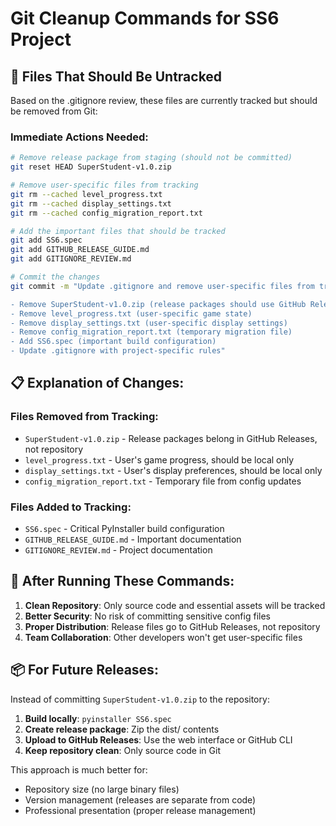 # Git Cleanup Commands for SS6 Project

## 🧹 Files That Should Be Untracked

Based on the .gitignore review, these files are currently tracked but should be removed from Git:

### **Immediate Actions Needed:**

```bash
# Remove release package from staging (should not be committed)
git reset HEAD SuperStudent-v1.0.zip

# Remove user-specific files from tracking
git rm --cached level_progress.txt
git rm --cached display_settings.txt
git rm --cached config_migration_report.txt

# Add the important files that should be tracked
git add SS6.spec
git add GITHUB_RELEASE_GUIDE.md
git add GITIGNORE_REVIEW.md

# Commit the changes
git commit -m "Update .gitignore and remove user-specific files from tracking

- Remove SuperStudent-v1.0.zip (release packages should use GitHub Releases)
- Remove level_progress.txt (user-specific game state)
- Remove display_settings.txt (user-specific display settings)  
- Remove config_migration_report.txt (temporary migration file)
- Add SS6.spec (important build configuration)
- Update .gitignore with project-specific rules"
```

## 📋 **Explanation of Changes:**

### **Files Removed from Tracking:**

- `SuperStudent-v1.0.zip` - Release packages belong in GitHub Releases, not repository
- `level_progress.txt` - User's game progress, should be local only
- `display_settings.txt` - User's display preferences, should be local only
- `config_migration_report.txt` - Temporary file from config updates

### **Files Added to Tracking:**

- `SS6.spec` - Critical PyInstaller build configuration
- `GITHUB_RELEASE_GUIDE.md` - Important documentation
- `GITIGNORE_REVIEW.md` - Project documentation

## 🔄 **After Running These Commands:**

1. **Clean Repository**: Only source code and essential assets will be tracked
2. **Better Security**: No risk of committing sensitive config files
3. **Proper Distribution**: Release files go to GitHub Releases, not repository
4. **Team Collaboration**: Other developers won't get user-specific files

## 📦 **For Future Releases:**

Instead of committing `SuperStudent-v1.0.zip` to the repository:

1. **Build locally**: `pyinstaller SS6.spec`
2. **Create release package**: Zip the dist/ contents  
3. **Upload to GitHub Releases**: Use the web interface or GitHub CLI
4. **Keep repository clean**: Only source code in Git

This approach is much better for:

- Repository size (no large binary files)
- Version management (releases are separate from code)
- Professional presentation (proper release management)
